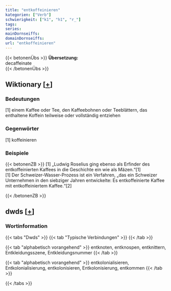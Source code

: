 ```yaml
---
title: "entkoffeinieren"
kategorien: ["Verb"]
schwierigkeit: ["k1", "h1", "r_"]
tags:
series:
mainDornseiffs:
domainDornseiffs:
url: "entkoffeinieren"
---
```


{{< betonenÜbs >}}
**Übersetzung:**  
decaffeinate  
{{< /betonenÜbs >}}

## Wiktionary [[+](https://de.wiktionary.org/wiki/entkoffeinieren)]

### Bedeutungen
[1] einem Kaffee oder Tee, den Kaffeebohnen oder Teeblättern, das enthaltene Koffein teilweise oder vollständig entziehen  

### Gegenwörter
[1] koffeinieren  

### Beispiele
{{< betonenZB >}}
[1] „Ludwig Roselius ging ebenso als Erfinder des entkoffeinierten Kaffees in die Geschichte ein wie als Mäzen.“[1]  
[1] Der Schweizer-Wasser-Prozess ist ein Verfahren, „das ein Schweizer Unternehmen in den siebziger Jahren entwickelte: Es entkoffeinierte Kaffee mit entkoffeiniertem Kaffee.“[2]  

{{< /betonenZB >}}


## dwds [[+](https://www.dwds.de/wb/entkoffeinieren)]

### Wortinformation
{{< tabs "Dwds" >}}
{{< tab "Typische Verbindungen" >}}
{{< /tab >}}

{{< tab "alphabetisch vorangehend" >}}
entknoten, entknospen, entknittern, Entkleidungsszene, Entkleidungsnummer
{{< /tab >}}

{{< tab "alphabetisch vorangehend" >}}
entkolonialisieren, Entkolonialisierung, entkolonisieren, Entkolonisierung, entkommen
{{< /tab >}}

{{< /tabs >}}

